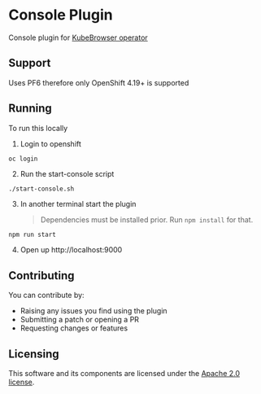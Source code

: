# Console Plugin

Console plugin for [KubeBrowser operator](https://github.com/kubebrowser/operator)



## Support

Uses PF6 therefore only OpenShift 4.19+ is supported



## Running

To run this locally

1. Login to openshift

```bash
oc login
```

2. Run the start-console script

```
./start-console.sh
```

3. In another terminal start the plugin
   > Dependencies must be installed prior. Run `npm install` for that.

```
npm run start
```

4. Open up http://localhost:9000



## Contributing

You can contribute by:

- Raising any issues you find using the plugin
- Submitting a patch or opening a PR
- Requesting changes or features



## Licensing

This software and its components are licensed under the [Apache 2.0 license](https://www.apache.org/licenses/LICENSE-2.0).
